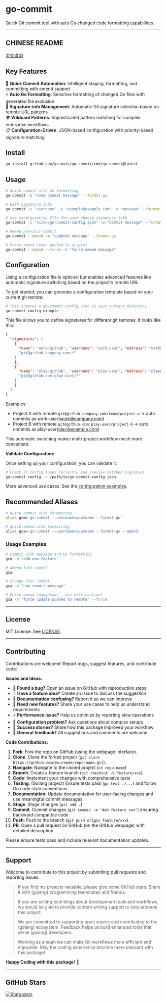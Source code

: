 # go-commit

Quick Git commit tool with auto Go changed code formatting capabilities.

---

## CHINESE README

[中文说明](README.zh.md)

## Key Features

🎯 **Quick Commit Automation**: Intelligent staging, formatting, and committing with amend support  
⚡ **Auto Go Formatting**: Selective formatting of changed Go files with generated file exclusion  
🔄 **Signature-info Management**: Automatic Git signature selection based on remote URL patterns  
🌍 **Wildcard Patterns**: Sophisticated pattern matching for complex enterprise workflows  
📋 **Configuration-Driven**: JSON-based configuration with priority-based signature matching

## Install

```bash
go install github.com/go-mate/go-commit/cmd/go-commit@latest
```

## Usage

```bash
# Quick commit with Go formatting
go-commit -m "some commit message" --format-go

# With signature info
go-commit -u "username" -e "example@example.com" -m "message" --format-go

# Use configuration file for auto choose signature info
go-commit -c "xx/xx/go-commit-config.json" -m "commit message" --format-go

# Amend previous commit
go-commit --amend -m "updated message" --format-go

# Force amend (even pushed to origin)
go-commit --amend --force -m "force amend message"
```

## Configuration

Using a configuration file is optional but enables advanced features like automatic signature switching based on the project's remote URL.

To get started, you can generate a configuration template based on your current git remote:

```bash
# This creates a go-commit-config.json in your current directory
go-commit config example
```

This file allows you to define signatures for different git remotes. It looks like this:

```json
{
  "signatures": [
    {
      "name": "work-github", "username": "work-user", "eddress": "work@company.com", "remotePatterns": [
      "git@github.company.com:*"
    ]
    },
    {
      "name": "play-github", "username": "play-user", "eddress": "play@example.com", "remotePatterns": [
      "git@github.com:play-user/*"
    ]
    }
  ]
}
```

Examples:

- Project A with remote `git@github.company.com:team/project-a` → auto commits as work-user(work@company.com)
- Project B with remote `git@github.com:play-user/project-b` → auto commits as play-user(play@example.com)

This automatic switching makes multi-project workflow much more convenient.

**Validate Configuration:**

Once setting up your configuration, you can validate it:

```bash
# Check if config loads correctly and preview matched signature
go-commit config -c /path/to/go-commit-config.json
```

More advanced use cases. See the [configuration examples](internal/examples/).

## Recommended Aliases

```bash
# Quick commit with formatting
alias gcm='go-commit --username=yourname --format-go'

# Quick amend with formatting
alias gca='go-commit --username=yourname --format-go --amend'
```

### Usage Examples

```bash
# Commit with message and Go formatting
gcm -m "add new feature"

# Amend last commit
gca

# Change last commit
gca -m "new commit message"

# Force amend (dangerous - use with caution)
gca -m "force update pushed to remote" --force
```

---

## License

MIT License. See [LICENSE](LICENSE).

---

## Contributing

Contributions are welcome! Report bugs, suggest features, and contribute code:

**Issues and Ideas:**

- 🐛 **Found a bug?** Open an issue on GitHub with reproduction steps
- 💡 **Have a feature idea?** Create an issue to discuss the suggestion
- 📖 **Documentation confusing?** Report it so we can improve
- 🚀 **Need new features?** Share your use cases to help us understand requirements
- ⚡ **Performance issue?** Help us optimize by reporting slow operations
- 🔧 **Configuration problem?** Ask questions about complex setups
- 🌟 **Success stories?** Share how this package improved your workflow
- 💬 **General feedback?** All suggestions and comments are welcome

**Code Contributions:**

1. **Fork**: Fork the repo on GitHub (using the webpage interface).
2. **Clone**: Clone the forked project (`git clone https://github.com/yourname/repo-name.git`).
3. **Navigate**: Navigate to the cloned project (`cd repo-name`)
4. **Branch**: Create a feature branch (`git checkout -b feature/xxx`).
5. **Code**: Implement your changes with comprehensive tests
6. **Testing**: (Golang project) Ensure tests pass (`go test ./...`) and follow Go code style conventions
7. **Documentation**: Update documentation for user-facing changes and use meaningful commit messages
8. **Stage**: Stage changes (`git add .`)
9. **Commit**: Commit changes (`git commit -m "Add feature xxx"`) ensuring backward compatible code
10. **Push**: Push to the branch (`git push origin feature/xxx`).
11. **PR**: Open a pull request on GitHub (on the GitHub webpage) with detailed description.

Please ensure tests pass and include relevant documentation updates.

---

## Support

Welcome to contribute to this project by submitting pull requests and reporting issues.

> If you find my projects valuable, please give some GitHub stars.
> Share it with (golang) programming teammates and friends.
>
> If you are writing tech blogs about development tools and workflows,
> we would be glad to provide content writing support to help promote this project.
>
> We are committed to supporting open source and contributing to the (golang) ecosystem.
> Feedback helps us build enhanced tools that serve (golang) developers.
>
> Working as a team we can make Git workflows more efficient and enjoyable.
> May the coding experience become more pleasant with this package!

**Happy Coding with this package!** 🎉

---

## GitHub Stars

[![Stargazers](https://starchart.cc/go-mate/go-commit.svg?variant=adaptive)](https://starchart.cc/go-mate/go-commit)
